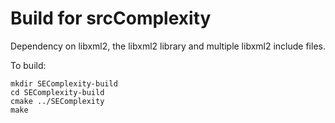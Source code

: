 # Build for srcComplexity

Dependency on libxml2, the libxml2 library and multiple libxml2 include files.

To build:

```console
mkdir SEComplexity-build
cd SEComplexity-build
cmake ../SEComplexity
make
```
